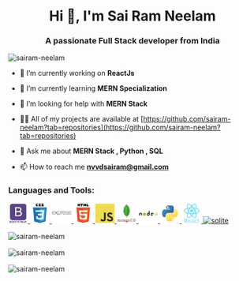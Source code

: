 <h1 align="center">Hi 👋, I'm Sai Ram Neelam</h1>
<h3 align="center">A passionate Full Stack developer from India</h3>

<p align="left"> <img src="https://komarev.com/ghpvc/?username=sairam-neelam&label=Profile%20views&color=0e75b6&style=flat" alt="sairam-neelam" /> </p>

- 🔭 I’m currently working on **ReactJs**

- 🌱 I’m currently learning **MERN Specialization**

- 🤝 I’m looking for help with **MERN Stack**

- 👨‍💻 All of my projects are available at [https://github.com/sairam-neelam?tab=repositories](https://github.com/sairam-neelam?tab=repositories)

- 💬 Ask me about **MERN Stack , Python , SQL**

- 📫 How to reach me **nvvdsairam@gmail.com**


<h3 align="left">Languages and Tools:</h3>
<p align="left"> <a href="https://getbootstrap.com" target="_blank"> <img src="https://raw.githubusercontent.com/devicons/devicon/master/icons/bootstrap/bootstrap-plain-wordmark.svg" alt="bootstrap" width="40" height="40"/> </a> <a href="https://www.w3schools.com/css/" target="_blank"> <img src="https://raw.githubusercontent.com/devicons/devicon/master/icons/css3/css3-original-wordmark.svg" alt="css3" width="40" height="40"/> </a> <a href="https://expressjs.com" target="_blank"> <img src="https://raw.githubusercontent.com/devicons/devicon/master/icons/express/express-original-wordmark.svg" alt="express" width="40" height="40"/> </a> <a href="https://www.w3.org/html/" target="_blank"> <img src="https://raw.githubusercontent.com/devicons/devicon/master/icons/html5/html5-original-wordmark.svg" alt="html5" width="40" height="40"/> </a> <a href="https://developer.mozilla.org/en-US/docs/Web/JavaScript" target="_blank"> <img src="https://raw.githubusercontent.com/devicons/devicon/master/icons/javascript/javascript-original.svg" alt="javascript" width="40" height="40"/> </a> <a href="https://www.mongodb.com/" target="_blank"> <img src="https://raw.githubusercontent.com/devicons/devicon/master/icons/mongodb/mongodb-original-wordmark.svg" alt="mongodb" width="40" height="40"/> </a> <a href="https://nodejs.org" target="_blank"> <img src="https://raw.githubusercontent.com/devicons/devicon/master/icons/nodejs/nodejs-original-wordmark.svg" alt="nodejs" width="40" height="40"/> </a> <a href="https://www.python.org" target="_blank"> <img src="https://raw.githubusercontent.com/devicons/devicon/master/icons/python/python-original.svg" alt="python" width="40" height="40"/> </a> <a href="https://reactjs.org/" target="_blank"> <img src="https://raw.githubusercontent.com/devicons/devicon/master/icons/react/react-original-wordmark.svg" alt="react" width="40" height="40"/> </a> <a href="https://www.sqlite.org/" target="_blank"> <img src="https://www.vectorlogo.zone/logos/sqlite/sqlite-icon.svg" alt="sqlite" width="40" height="40"/> </a> </p>

<p><img align="center" src="https://github-readme-stats.vercel.app/api/top-langs?username=sairam-neelam&show_icons=true&locale=en&layout=compact" alt="sairam-neelam" /></p>

<p><img align="center" src="https://github-readme-stats.vercel.app/api?username=sairam-neelam&show_icons=true&title_color=ffffff&icon_color=bb2acf&text_color=daf7dc&bg_color=151515" alt="sairam-neelam" /></p>

<p><img align="center" src="https://github-readme-streak-stats.herokuapp.com/?user=sairam-neelam&" alt="sairam-neelam" /></p>


